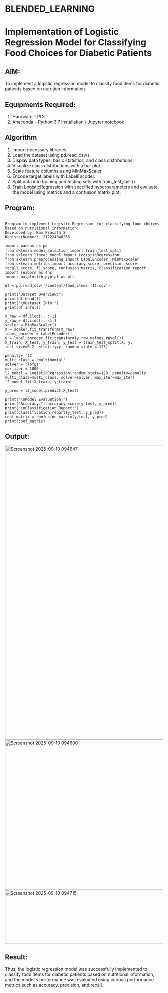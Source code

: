 # BLENDED_LEARNING
# Implementation of Logistic Regression Model for Classifying Food Choices for Diabetic Patients

## AIM:
To implement a logistic regression model to classify food items for diabetic patients based on nutrition information.

## Equipments Required:
1. Hardware – PCs
2. Anaconda – Python 3.7 Installation / Jupyter notebook

## Algorithm
1. Import necessary libraries.
2. Load the dataset using pd.read_csv().
3. Display data types, basic statistics, and class distributions.
4. Visualize class distributions with a bar plot.
5. Scale feature columns using MinMaxScaler.
6. Encode target labels with LabelEncoder.
7. Split data into training and testing sets with train_test_split().
8. Train LogisticRegression with specified hyperparameters and evaluate the model using metrics and a confusion matrix plot. 

## Program:
```

Program to implement Logistic Regression for classifying food choices based on nutritional information.
Developed by: Ram Prasath S
RegisterNumber:  212224040266

```
```
import pandas as pd
from sklearn.model_selection import train_test_split
from sklearn.linear_model import LogisticRegression
from sklearn.preprocessing import LabelEncoder, MinMaxScaler
from sklearn.metrics import accuracy_score, precision_score, recall_score, f1_score, confusion_matrix, classification_report
import seaborn as sns
import matplotlib.pyplot as plt

df = pd.read_csv('/content/food_items (1).csv')

print("Dataset Overview:")
print(df.head())
print("\nDataset Info:")
print(df.info())

X_raw = df.iloc[:, :-1]
y_raw = df.iloc[:, -1:]
scaler = MinMaxScaler()
X = scaler.fit_transform(X_raw)
label_encoder = LabelEncoder()
y = label_encoder.fit_transform(y_raw.values.ravel())
X_train, X_test, y_train, y_test = train_test_split(X, y, test_size=0.2, stratify=y, random_state = 123)

penalty= 'l2'
multi_class = 'multinomial'
solver = 'lbfgs'
max_iter = 1000
l2_model = LogisticRegression(random_state=123, penalty=penalty, multi_class=multi_class, solver=solver, max_iter=max_iter)
l2_model.fit(X_train, y_train)

y_pred = l2_model.predict(X_test)

print("\nModel Evaluation:")
print("Accuracy:", accuracy_score(y_test, y_pred))
print("\nClassification Report:")
print(classification_report(y_test, y_pred))
conf_matrix = confusion_matrix(y_test, y_pred)
print(conf_matrix)
```

## Output:

<img width="618" height="939" alt="Screenshot 2025-09-10 094647" src="https://github.com/user-attachments/assets/57005aa5-d9e8-4a28-a1b2-443645a8fdf0" />
<img width="1013" height="479" alt="Screenshot 2025-09-10 094600" src="https://github.com/user-attachments/assets/de301469-88e0-4983-843e-2f1745e28b3c" />
<img width="1511" height="173" alt="Screenshot 2025-09-10 094715" src="https://github.com/user-attachments/assets/88711392-3dad-42ec-b765-fd03573d5542" />


## Result:
Thus, the logistic regression model was successfully implemented to classify food items for diabetic patients based on nutritional information, and the model's performance was evaluated using various performance metrics such as accuracy, precision, and recall.
